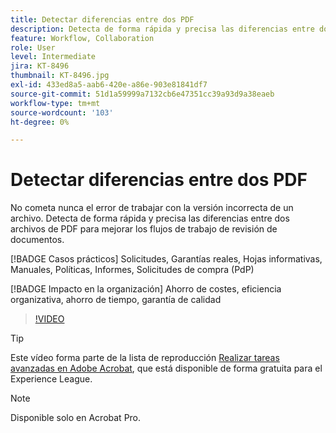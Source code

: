 ```yaml
---
title: Detectar diferencias entre dos PDF
description: Detecta de forma rápida y precisa las diferencias entre dos archivos de PDF para mejorar los flujos de trabajo de revisión de documentos
feature: Workflow, Collaboration
role: User
level: Intermediate
jira: KT-8496
thumbnail: KT-8496.jpg
exl-id: 433ed8a5-aab6-420e-a86e-903e81841df7
source-git-commit: 51d1a59999a7132cb6e47351cc39a93d9a38eaeb
workflow-type: tm+mt
source-wordcount: '103'
ht-degree: 0%

---
```


# Detectar diferencias entre dos PDF

No cometa nunca el error de trabajar con la versión incorrecta de un archivo. Detecta de forma rápida y precisa las diferencias entre dos archivos de PDF para mejorar los flujos de trabajo de revisión de documentos.

[!BADGE Casos prácticos]
Solicitudes, Garantías reales, Hojas informativas, Manuales, Políticas, Informes, Solicitudes de compra (PdP)

[!BADGE Impacto en la organización]
Ahorro de costes, eficiencia organizativa, ahorro de tiempo, garantía de calidad

>[!VIDEO](https://video.tv.adobe.com/v/3409323?quality=12&learn=on&hidetitle=true&captions=spa)

>[!TIP]
>
>Este vídeo forma parte de la lista de reproducción [Realizar tareas avanzadas en Adobe Acrobat](https://experienceleague.adobe.com/es/playlists/acrobat-peform-advanced-tasks), que está disponible de forma gratuita para el Experience League.

>[!NOTE]
>
>Disponible solo en Acrobat Pro.
